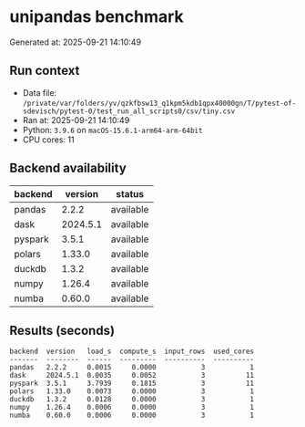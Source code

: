 # unipandas benchmark

Generated at: 2025-09-21 14:10:49

## Run context
- Data file: `/private/var/folders/yv/qzkfbsw13_q1kpm5kdb1qpx40000gn/T/pytest-of-sdevisch/pytest-0/test_run_all_scripts0/csv/tiny.csv`
- Ran at: 2025-09-21 14:10:49
- Python: `3.9.6` on `macOS-15.6.1-arm64-arm-64bit`
- CPU cores: 11

## Backend availability

| backend | version | status |
|---|---|---|
| pandas | 2.2.2 | available |
| dask | 2024.5.1 | available |
| pyspark | 3.5.1 | available |
| polars | 1.33.0 | available |
| duckdb | 1.3.2 | available |
| numpy | 1.26.4 | available |
| numba | 0.60.0 | available |

## Results (seconds)

```text
backend  version   load_s  compute_s  input_rows  used_cores
-------  --------  ------  ---------  ----------  ----------
pandas   2.2.2     0.0015     0.0000           3           1
dask     2024.5.1  0.0035     0.0052           3          11
pyspark  3.5.1     3.7939     0.1815           3          11
polars   1.33.0    0.0073     0.0000           3           1
duckdb   1.3.2     0.0128     0.0000           3           1
numpy    1.26.4    0.0006     0.0000           3           1
numba    0.60.0    0.0006     0.0000           3           1
```
